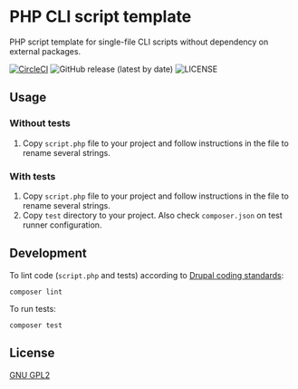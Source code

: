# PHP CLI script template

PHP script template for single-file CLI scripts without dependency on external packages.

[![CircleCI](https://circleci.com/gh/drevops/php-cli-script-template/tree/main.svg?style=shield)](https://circleci.com/gh/drevops/php-cli-script-template/tree/main)
![GitHub release (latest by date)](https://img.shields.io/github/v/release/drevops/php-cli-script-template)
![LICENSE](https://img.shields.io/github/license/drevops/php-cli-script-template)

## Usage

### Without tests

1. Copy `script.php` file to your project and follow instructions in the file
   to rename several strings.

### With tests

1. Copy `script.php` file to your project and follow instructions in the file
   to rename several strings.
2. Copy `test` directory to your project. Also check `composer.json` on test
   runner configuration.

## Development

To lint code (`script.php` and tests) according to [Drupal coding standards](https://www.drupal.org/docs/develop/standards/coding-standards):

    composer lint

To run tests:

    composer test

## License

[GNU GPL2](http://www.gnu.org/licenses/old-licenses/gpl-2.0.html)
